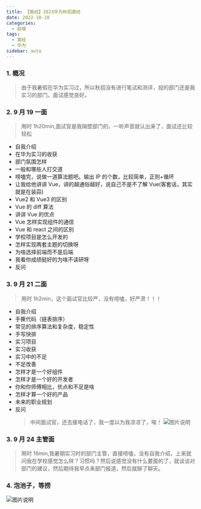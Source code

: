 ```yaml
---
title: 【面经】2023华为秋招面经
date: 2022-10-10
categories:
  - 前端
tags:
  - 面经
  - 华为
sidebar: auto
---
```


### 1. 概况

> 由于我暑假在华为实习过，所以秋招没有进行笔试和测评，投的部门还是我实习的部门。面试感觉良好。

### 2. 9 月 19 一面

> 用时 1h20min,面试官是我隔壁部门的，一听声音就认出来了，面试还比较轻松

- 自我介绍
- 在华为实习的收获
- 部门氛围怎样
- 一般和哪些人打交道
- 唠嗑完，说做一道算法题吧。输出 IP 的个数，比较简单，正则+循环
- 让我给他讲讲 Vue，讲的越通俗越好，说自己不是不了解 Vue(客套话，其实就是在装蒜)
- Vue2 和 Vue3 的区别
- Vue 的 diff 算法
- 讲讲 Vue 的优点
- Vue 怎样实现组件的通信
- Vue 和 react 之间的区别
- 学校项目是怎么开发的
- 怎样实现两套主题的切换呀
- 为啥选择前端而不是后端
- 我看你成绩挺好的为啥不读研呀
- 反问

### 3. 9 月 21 二面

> 用时 1h2min，这个面试官比较严，没有唠嗑，好严肃！！！

- 自我介绍
- 手撕代码（链表排序）
- 常见的排序算法和复杂度，稳定性
- 手写快排
- 实习项目
- 实习收获
- 实习中的不足
- 不足改善
- 怎样才是一个好组件
- 怎样才是一个好的开发者
- 你和你师傅相比，优点和不足是啥
- 怎样才算一个好的产品
- 未来的职业规划
- 反问
  > 中间面试官，还去接电话了，我一度以为我凉凉了，唉！
  > ![图片说明](https://uploadfiles.nowcoder.com/images/20220927/514579723_1664273338773/B4AED85472D7F809B33535BA56B4D3CF '图片标题')

### 3. 9 月 24 主管面

> 用时 16min,我暑期实习时的部门主管，直接唠嗑，没有自我介绍，上来就问我在学校感觉怎么样？习惯吗？然后说感觉没有什么要面的了，就谈谈对部门的建议，然后期待我早点来部门报道，然后就聊了聊天。

### 4. 泡池子，等捞

![图片说明](https://uploadfiles.nowcoder.com/images/20220927/514579723_1664273720506/F0C5B4D1525535F3CA0A2EA5125E5F14 '图片标题')

